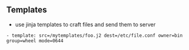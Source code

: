 Templates
---------
- use jinja templates to craft files and send them to server
```
- template: src=/mytemplates/foo.j2 dest=/etc/file.conf owner=bin group=wheel mode=0644
```
